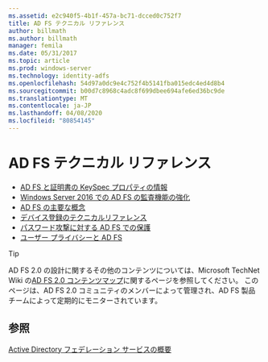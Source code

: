 ```yaml
---
ms.assetid: e2c940f5-4b1f-457a-bc71-dcced0c752f7
title: AD FS テクニカル リファレンス
author: billmath
ms.author: billmath
manager: femila
ms.date: 05/31/2017
ms.topic: article
ms.prod: windows-server
ms.technology: identity-adfs
ms.openlocfilehash: 54d97a0dc9e4c752f4b5141fba015edc4ed4d8b4
ms.sourcegitcommit: b00d7c8968c4adc8f699dbee694afe6ed36bc9de
ms.translationtype: MT
ms.contentlocale: ja-JP
ms.lasthandoff: 04/08/2020
ms.locfileid: "80854145"
---
```

# <a name="ad-fs-technical-reference"></a>AD FS テクニカル リファレンス


- [AD FS と証明書の KeySpec プロパティの情報](../ad-fs/technical-reference/AD-FS-and-KeySpec-Property.md)
- [Windows Server 2016 での AD FS の監査機能の強化](../ad-fs/technical-reference/auditing-enhancements-to-ad-fs-in-windows-server.md)
-   [AD FS の主要な概念](../ad-fs/technical-reference/Understanding-Key-AD-FS-Concepts.md)
-   [デバイス登録のテクニカルリファレンス](../ad-fs/technical-reference/Device-Registration-Technical-Reference.md)
-   [パスワード攻撃に対する AD FS での保護](../ad-fs/technical-reference/ad-fs-password-protection.md)
-   [ユーザー プライバシーと AD FS](../ad-fs/technical-reference/GDPR-and-AD-FS-Compliance.md)

> [!TIP]
> AD FS 2.0 の設計に関するその他のコンテンツについては、Microsoft TechNet Wiki の[AD FS 2.0 コンテンツマップ](https://social.technet.microsoft.com/wiki/contents/articles/2735.ad-fs-2-0-content-map.aspx)に関するページを参照してください。 このページは、AD FS 2.0 コミュニティのメンバーによって管理され、AD FS 製品チームによって定期的にモニターされています。

## <a name="see-also"></a>参照
[Active Directory フェデレーション サービスの概要](AD-FS-2016-Overview.md)



